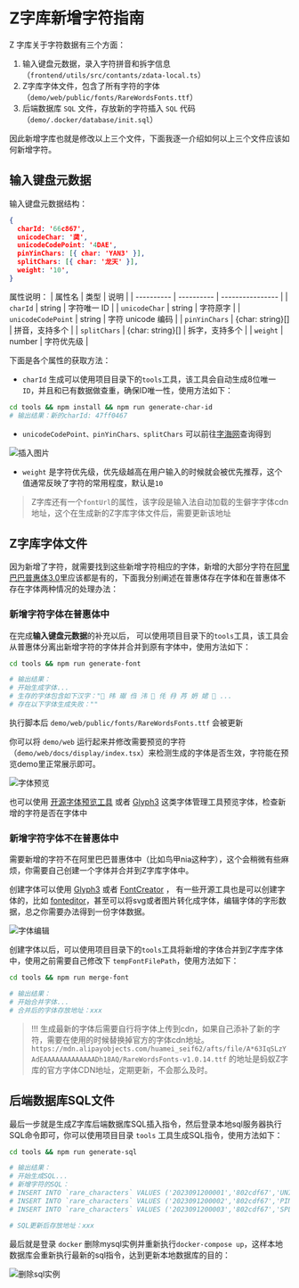 # Z字库新增字符指南

Z 字库关于字符数据有三个方面：

1. 输入键盘元数据，录入字符拼音和拆字信息 （`frontend/utils/src/contants/zdata-local.ts`）
2. Z字库字体文件，包含了所有字符的字体 （`demo/web/public/fonts/RareWordsFonts.ttf`）
3. 后端数据库 `SQL` 文件，存放新的字符插入 `SQL` 代码 （`demo/.docker/database/init.sql`）

因此新增字库也就是修改以上三个文件，下面我逐一介绍如何以上三个文件应该如何新增字符。

## 输入键盘元数据

输入键盘元数据结构：

```json
{
  charId: '66c867',
  unicodeChar: '䶮',
  unicodeCodePoint: '4DAE',
  pinYinChars: [{ char: 'YAN3' }],
  splitChars: [{ char: '龙天' }],
  weight: '10',
}
```

属性说明：
| 属性名 | 类型 | 说明 |
| ---------- | ---------- | ---------------- |
| `charId` | string | 字符唯一 ID |
| `unicodeChar` | string | 字符原字 |
| `unicodeCodePoint` | string | 字符 unicode 编码 |
| `pinYinChars` | {char: string}[] | 拼音，支持多个 |
| `splitChars` | {char: string}[] | 拆字，支持多个 |
| `weight` | number | 字符优先级 |

下面是各个属性的获取方法：

+ `charId` 生成可以使用项目目录下的`tools`工具，该工具会自动生成8位唯一`ID`，并且和已有数据做查重，确保ID唯一性，使用方法如下：

```bash
cd tools && npm install && npm run generate-char-id
# 输出结果：新的charId: 47ff0467
```
+ `unicodeCodePoint、pinYinChars、splitChars` 可以前往[字海网](http://www.yedict.com/)查询得到

![插入图片](https://mdn.alipayobjects.com/huamei_2fq7mt/afts/img/A*0zzHTqBj1xMAAAAAAAAAAAAADh58AQ/original)

+ `weight` 是字符优先级，优先级越高在用户输入的时候就会被优先推荐，这个值通常反映了字符的常用程度，默认是`10`


> Z字库还有一个`fontUrl`的属性，该字段是输入法自动加载的生僻字字体cdn地址，这个在生成新的Z字库字体文件后，需要更新该地址

## Z字库字体文件
因为新增了字符，就需要找到这些新增字符相应的字体，新增的大部分字符在[阿里巴巴普惠体3.0](https://fonts.alibabagroup.com/#/font)里应该都是有的，下面我分别阐述在普惠体存在字体和在普惠体不存在字体两种情况的处理办法：

### 新增字符字体在普惠体中
在完成**输入键盘元数据**的补充以后， 可以使用项目目录下的`tools`工具，该工具会从普惠体分离出新增字符的字体并合并到原有字体中，使用方法如下：
```bash
cd tools && npm run generate-font

# 输出结果：
# 开始生成字体...
# 生存的字体包含如下汉字："𮧵 𬀩 𤩽 㑇 𣲗 𰵞 𠇔 冄 䒟 𡛓 𡝗 𪻐 ...
# 存在以下字体生成失败：""
```
执行脚本后 `demo/web/public/fonts/RareWordsFonts.ttf` 会被更新

你可以将 `demo/web` 运行起来并修改需要预览的字符（`demo/web/docs/display/index.tsx`）来检测生成的字体是否生效，字符能在预览demo里正常展示即可。

![字体预览](https://mdn.alipayobjects.com/huamei_2fq7mt/afts/img/A*pGqiQq6I6j4AAAAAAAAAAAAADh58AQ/original)

也可以使用 [开源字体预览工具](http://blog.luckly-mjw.cn/tool-show/iconfont-preview/index.html) 或者 [Glyph3](https://glyphsapp.com/buy) 这类字体管理工具预览字体，检查新增的字符是否在字体中


### 新增字符字体不在普惠体中
需要新增的字符不在阿里巴巴普惠体中（比如鸟甲nia这种字），这个会稍微有些麻烦，你需要自己创建一个字体并合并到Z字库字体中。

创建字体可以使用 [Glyph3](https://glyphsapp.com/buy) 或者 [FontCreator](https://www.high-logic.com/font-editor/fontcreator) ，
有一些开源工具也是可以创建字体的，比如 [fonteditor](https://github.com/ecomfe/fonteditor)，甚至可以将svg或者图片转化成字体，编辑字体的字形数据，总之你需要办法得到一份字体数据。

![字体编辑](https://mdn.alipayobjects.com/huamei_2fq7mt/afts/img/A*PU60TpUkjg8AAAAAAAAAAAAADh58AQ/original)

创建字体以后，可以使用项目目录下的`tools`工具将新增的字体合并到Z字库字体中，使用之前需要自己修改下 `tempFontFilePath`，使用方法如下：
```bash
cd tools && npm run merge-font

# 输出结果：
# 开始合并字体...
# 合并后的字体存放地址：xxx
```

> !!! 生成最新的字体后需要自行将字体上传到cdn，如果自己添补了新的字符，需要在使用的时候替换掉官方的字体cdn地址。
> `https://mdn.alipayobjects.com/huamei_seif62/afts/file/A*63IqSLzYAdEAAAAAAAAAAAAADh18AQ/RareWordsFonts-v1.0.14.ttf` 的地址是蚂蚁Z字库的官方字体CDN地址，定期更新，不会那么及时。

## 后端数据库SQL文件

最后一步就是生成Z字库后端数据库SQL插入指令，然后登录本地sql服务器执行SQL命令即可，你可以使用项目目录 `tools` 工具生成SQL指令，使用方法如下：
```bash
cd tools && npm run generate-sql

# 输出结果：
# 开始生成SQL...
# 新增字符的SQL：
# INSERT INTO `rare_characters` VALUES ('2023091200001','802cdf67','UNICODE','𫰠','2BC20','undefined','','','','10','"{""ncr_code_hex"":""2BC20""}"',2023-09-12 16:19:38.975,2023-09-12 16:19:38.975);
# INSERT INTO `rare_characters` VALUES ('2023091200002','802cdf67','PINYIN','DANG','','','1','','','10','',2023-09-12 16:19:38.975,2023-09-12 16:19:38.975);
# INSERT INTO `rare_characters` VALUES ('2023091200003','802cdf67','SPLIT','女当','','','','','','10','',2023-09-12 16:19:38.975,2023-09-12 16:19:38.975);

# SQL更新后存放地址：xxx
```

最后就是登录 `docker` 删除mysql实例并重新执行`docker-compose up`，这样本地数据库会重新执行最新的sql指令，达到更新本地数据库的目的：

![删除sql实例](https://mdn.alipayobjects.com/huamei_seif62/afts/img/A*BBwfTrquJXAAAAAAAAAAAAAADh18AQ/original)
